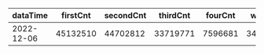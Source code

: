 |dataTime|firstCnt|secondCnt|thirdCnt|fourCnt|winCnt|vrate|wrate|
|-|-|-|-|-|-|-|-|
|2022-12-06|45132510|44702812|33719771|7596681|3434242|0%|0%|